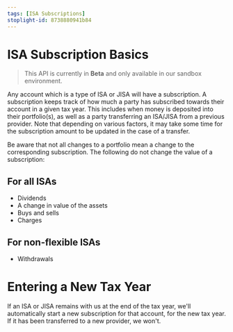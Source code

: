 ```yaml
---
tags: [ISA Subscriptions]
stoplight-id: 8738880941b84
---
```


# ISA Subscription Basics

<!-- theme: info -->
> This API is currently in **Beta** and only available in our sandbox environment.

Any account which is a type of ISA or JISA will have a subscription. A subscription keeps track of how much a party has subscribed towards their account in a given tax year. This includes when money is deposited into their portfolio(s), as well as a party transferring an ISA/JISA from a previous provider. Note that depending on various factors, it may take some time for the subscription amount to be updated in the case of a transfer.

Be aware that not all changes to a portfolio mean a change to the corresponding subscription. The following do not change the value of a subscription:

## For all ISAs

- Dividends
- A change in value of the assets
- Buys and sells
- Charges

## For non-flexible ISAs
- Withdrawals

# Entering a New Tax Year

If an ISA or JISA remains with us at the end of the tax year, we'll automatically start a new subscription for that account, for the new tax year. If it has been transferred to a new provider, we won't.